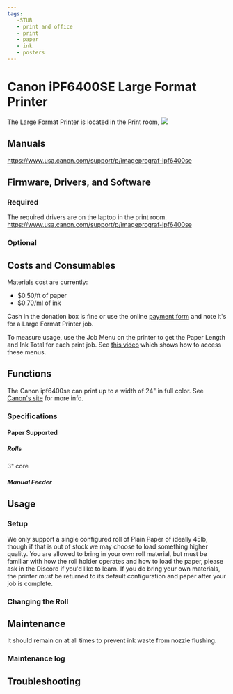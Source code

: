 ```yaml
---
tags:
   -STUB
   - print and office
   - print
   - paper
   - ink
   - posters
---
```

# Canon iPF6400SE Large Format Printer

The Large Format Printer is located in the Print room, 
![ ](large.format.printer.png)

## Manuals 
https://www.usa.canon.com/support/p/imageprograf-ipf6400se
## Firmware, Drivers, and Software
### Required
The required drivers are on the laptop in the print room.
https://www.usa.canon.com/support/p/imageprograf-ipf6400se

### Optional

## Costs and Consumables
Materials cost are currently:

* $0.50/ft of paper
* $0.70/ml of ink

Cash in the donation box is fine or use the online [payment form](https://synshop.org/payment) and note it's for a Large Format Printer job.

To measure usage, use the Job Menu on the printer to get the Paper Length and Ink Total for each print job. See [this video](Canon.iPF6400SE.usage.howto.mp4) which shows how to access these menus.
## Functions
The Canon ipf6400se can print up to a width of 24" in full color. 
See [Canon's site](https://www.usa.canon.com/support/p/imageprograf-ipf6400se) for more info.

### Specifications
#### Paper Supported
##### Rolls
3" core
##### Manual Feeder

## Usage

### Setup
 We only support a single configured roll of Plain Paper of ideally 45lb,
 though if that is out of stock we may choose to load something higher quality. 
 You are allowed to bring in your own roll material, but must be familiar with how the roll holder operates and how to load the paper, please ask in the Discord if you'd like to learn. 
 If you do bring your own materials, the printer *must* be returned to its default configuration and paper after your job is complete.
### Changing the Roll

## Maintenance
It should remain on at all times to prevent ink waste from nozzle flushing.

### Maintenance log
## Troubleshooting





